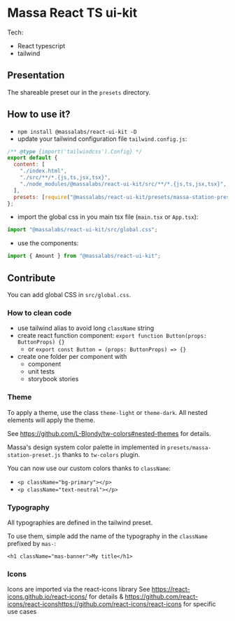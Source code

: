 # Massa React TS ui-kit

Tech:

- React typescript
- tailwind

## Presentation

The shareable preset our in the `presets` directory.

## How to use it?

- `npm install @massalabs/react-ui-kit -D`
- update your tailwind configuration file `tailwind.config.js`:

```js
/** @type {import('tailwindcss').Config} */
export default {
  content: [
    "./index.html",
    "./src/**/*.{js,ts,jsx,tsx}",
    "./node_modules/@massalabs/react-ui-kit/src/**/*.{js,ts,jsx,tsx}",
  ],
  presets: [require("@massalabs/react-ui-kit/presets/massa-station-preset.js")],
};
```

- import the global css in you main tsx file (`main.tsx` or `App.tsx`):

```ts
import "@massalabs/react-ui-kit/src/global.css";
```

- use the components:

```ts
import { Amount } from "@massalabs/react-ui-kit";
```

## Contribute

You can add global CSS in `src/global.css`.

### How to clean code

- use tailwind alias to avoid long `className` string
- create react function component: `export function Button(props: ButtonProps) {}`
  - or `export const Button = (props: ButtonProps) => {}`
- create one folder per component with
  - component
  - unit tests
  - storybook stories

### Theme

To apply a theme, use the class `theme-light` or `theme-dark`. All nested elements will apply the theme.

See <https://github.com/L-Blondy/tw-colors#nested-themes> for details.

Massa's design system color palette in implemented in `presets/massa-station-preset.js` thanks to `tw-colors` plugin.

You can now use our custom colors thanks to `className`:

- `<p className="bg-primary"></p>`
- `<p className="text-neutral"></p>`

### Typography

All typographies are defined in the tailwind preset.

To use them, simple add the name of the typography in the `className` prefixed by `mas-`:

`<h1 className="mas-banner">My title</h1>`

### Icons

Icons are imported via the react-icons library
See <https://react-icons.github.io/react-icons/> for details & <https://github.com/react-icons/react-iconshttps://github.com/react-icons/react-icons> for specific use cases
